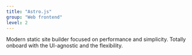 ```yaml
---
title: "Astro.js"
group: "Web frontend"
level: 2
---
```


Modern static site builder focused on performance and simplicity. Totally onboard with the UI-agnostic and the flexibility.